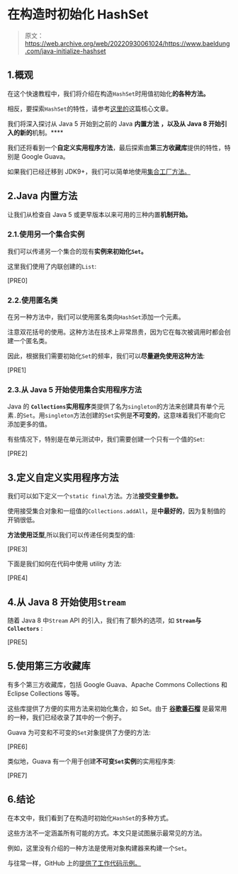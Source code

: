 # 在构造时初始化 HashSet

> 原文：<https://web.archive.org/web/20220930061024/https://www.baeldung.com/java-initialize-hashset>

## 1.概观

在这个快速教程中，我们将介绍在构造`HashSet`时用值初始化**的各种方法。**

相反，要探索`HashSet`的特性，请参考[这里的](/web/20220926153229/https://www.baeldung.com/java-hashset)这篇核心文章。

我们将深入探讨从 Java 5 开始到之前的 Java **内置方法** **，以及从 Java 8 开始引入的新的**机制。****

我们还将看到一个**自定义实用程序方法**，最后探索由**第三方收藏库**提供的特性，特别是 Google Guava。

如果我们已经迁移到 JDK9+，我们可以简单地使用[集合工厂方法。](/web/20220926153229/https://www.baeldung.com/java-9-collections-factory-methods)

## 2.Java 内置方法

让我们从检查自 Java 5 或更早版本以来可用的三种内置**机制开始。**

### 2.1.使用另一个集合实例

我们可以传递另一个集合的现有**实例来初始化`Set`。**

这里我们使用了内联创建的`List`:

[PRE0]

### 2.2.使用匿名类

在另一种方法中，我们可以使用匿名类向`HashSet`添加一个元素。

注意双花括号的使用。这种方法在技术上非常昂贵，因为它在每次被调用时都会创建一个匿名类。

因此，根据我们需要初始化`Set`的频率，我们可以**尽量避免使用这种方法**:

[PRE1]

### 2.3.从 Java 5 开始使用集合实用程序方法

Java 的 **`Collections`实用程序**类提供了名为`singleton`的方法来创建具有单个元素`.`的`Set`。用`singleton`方法创建的`Set`实例是**不可变的**，这意味着我们不能向它添加更多的值。

有些情况下，特别是在单元测试中，我们需要创建一个只有一个值的`Set`:

[PRE2]

## 3.定义自定义实用程序方法

我们可以如下定义一个`static final`方法。方法**接受变量参数。**

使用接受集合对象和一组值的`Collections.addAll`，是**中最好的**，因为复制值的开销很低。

**方法使用泛型**,所以我们可以传递任何类型的值:

[PRE3]

下面是我们如何在代码中使用 utility 方法:

[PRE4]

## 4.从 Java 8 开始使用`Stream`

随着 Java 8 中`Stream` API 的引入，我们有了额外的选项，如 **`Stream`与`Collectors`** :

[PRE5]

## 5.使用第三方收藏库

有多个第三方收藏库，包括 Google Guava、Apache Commons Collections 和 Eclipse Collections 等等。

这些库提供了方便的实用方法来初始化集合，如 Set。由于 [**谷歌番石榴**](https://web.archive.org/web/20220926153229/https://search.maven.org/classic/#search%7Cga%7C1%7Cg%3A%22com.google.guava%22) 是最常用的一种，我们已经收录了其中的一个例子。

Guava 为可变和不可变的`Set`对象提供了方便的方法:

[PRE6]

类似地，Guava 有一个用于创建**不可变`Set`实例**的实用程序类:

[PRE7]

## 6.结论

在本文中，我们看到了在构造时初始化`HashSet`的多种方式。

这些方法不一定涵盖所有可能的方式。本文只是试图展示最常见的方法。

例如，这里没有介绍的一种方法是使用对象构建器来构建一个`Set`。

与往常一样，GitHub 上的[提供了工作代码示例。](https://web.archive.org/web/20220926153229/https://github.com/eugenp/tutorials/tree/master/core-java-modules/core-java-collections-set)